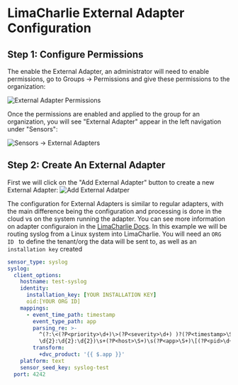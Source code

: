 # LimaCharlie External Adapter Configuration


## Step 1: Configure Permissions

The enable the External Adapter, an administrator will need to enable permissions, go to Groups -> Permissions and give these permissions to the organization: 

![External Adapter Permissions](https://github.com/user-attachments/assets/f576422f-a8a9-41b8-9661-19004839a88d)

Once the permissions are enabled and applied to the group for an organization, you will see "External Adapter" appear in the left navigation under "Sensors":

![Sensors -> External Adapters](https://github.com/user-attachments/assets/f72c96b4-5273-4896-aa4d-bede93eb3a09)

## Step 2: Create An External Adapter

First we will click on the "Add External Adapter" button to create a new External Adapter: 
![Add External Adatper](https://github.com/user-attachments/assets/51d5b36a-9c2e-4927-b49a-f4b485c81393)

The configuration for External Adapters is similar to regular adapters, with the main difference being the configuration and processing is done in the cloud vs on the system running the adapter. You can see more information on adapter configuraion in the [LimaCharlie Docs](https://docs.limacharlie.io/v2/docs/adapter-usage). In this example we will be routing syslog from a Linux system into LimaCharlie. You will need an ```ORG ID ``` to define the tenant/org the data will be sent to, as well as an ```installation key``` created





```yaml
sensor_type: syslog
syslog:
  client_options:
    hostname: test-syslog
    identity:
      installation_key: [YOUR INSTALLATION KEY]
      oid:[YOUR ORG ID]
    mappings:
      - event_time_path: timestamp
        event_type_path: app
        parsing_re: >-
          ^(?:\<(?P<priority>\d+)\>(?P<severity>\d+) )?(?P<timestamp>\S+\s\d{2}
          \d{2}:\d{2}:\d{2})\s+(?P<host>\S+)\s(?P<app>\S+)\[(?P<pid>\d+)\]:\s(?P<msg>.*)
        transform:
          +dvc_product: '{{ $.app }}'
    platform: text
    sensor_seed_key: syslog-test
  port: 4242

```



